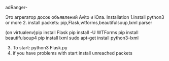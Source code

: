 adRanger-

Это агрегатор досок объявлений Avito и Юла.
Installation
1.install python3 or more
2. install packets: pip,Flask,wtforms,beautifulsoup,lxml parser

(on virtualenv)pip install Flask
pip install -U WTForms
pip install beautifulsoup4
pip install lxml
sudo apt-get install python3-lxml

3. To start: python3 Flask.py
4. if you have problems with start install unreached packets
